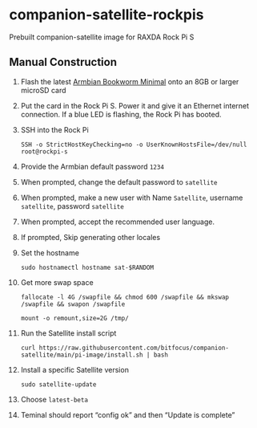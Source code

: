 # companion-satellite-rockpis
Prebuilt companion-satellite image for RAXDA Rock Pi S

## Manual Construction
1. Flash the latest [Armbian Bookworm Minimal](https://www.armbian.com/rockpi-s/) onto an 8GB or larger microSD card
2. Put the card in the Rock Pi S. Power it and give it an Ethernet internet connection. If a blue LED is flashing, the Rock Pi has booted.
3. SSH into the Rock Pi
   
     `SSH -o StrictHostKeyChecking=no -o UserKnownHostsFile=/dev/null root@rockpi-s`
   
4. Provide the Armbian default password `1234`
5. When prompted, change the default password to `satellite`
6. When prompted, make a new user with Name `Satellite`, username `satellite`, password `satellite`
7. When prompted, accept the recommended user language.
8. If prompted, Skip generating other locales
9. Set the hostname

    `sudo hostnamectl hostname sat-$RANDOM`

10. Get more swap space

    `fallocate -l 4G /swapfile && chmod 600 /swapfile && mkswap /swapfile && swapon /swapfile`

    `mount -o remount,size=2G /tmp/`

11. Run the Satellite install script
    
    `curl https://raw.githubusercontent.com/bitfocus/companion-satellite/main/pi-image/install.sh | bash`

12. Install a specific Satellite version

    `sudo satellite-update`

13. Choose `latest-beta`

14. Teminal should report “config ok” and then “Update is complete”

